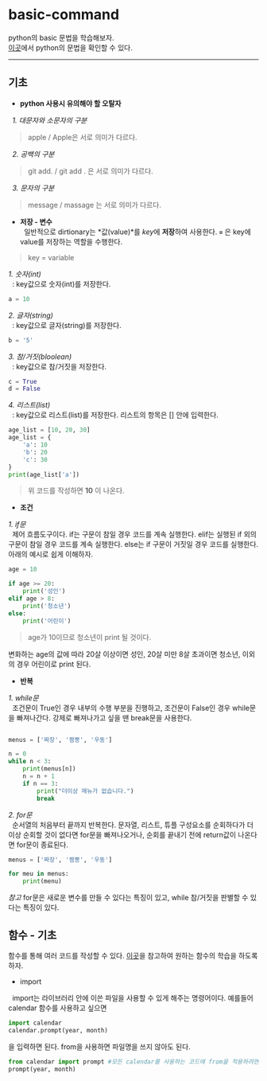 # basic-command  

python의 basic 문법을 학습해보자.  
[이곳](https://docs.python.org/ko/3/tutorial/index.html)에서 python의 문법을 확인할 수 있다.

---

## 기초  

- **python 사용시 유의해야 할 오탈자**  

&nbsp; *1. 대문자와 소문자의 구분*
> apple / Apple은 서로 의미가 다르다.

&nbsp; *2. 공백의 구분*
> git add. / git add . 은 서로 의미가 다르다.

&nbsp; *3. 문자의 구분*
> message / massage 는 서로 의미가 다르다.

- **저장 - 변수**  
&nbsp; 일반적으로 dirtionary는 *값(value)*를 *key*에 **저장**하여 사용한다. **`=`** 은 key에 value를 저장하는 역할을 수행한다.
> key = variable

*1. 숫자(int)*  
&nbsp; : key값으로 숫자(int)를 저장한다.
```python
a = 10
```

*2. 글자(string)*  
&nbsp; : key값으로 글자(string)를 저장한다.
```python
b = '5'
```

*3. 참/거짓(bloolean)*  
&nbsp; : key값으로 참/거짓을 저장한다. 
```python
c = True
d = False
```

*4. 리스트(list)*  
&nbsp; : key값으로 리스트(list)를 저장한다. 리스트의 항목은 [] 안에 입력한다. 
```python
age_list = [10, 20, 30]
age_list = {
    'a': 10
    'b': 20
    'c': 30
}
print(age_list['a'])
```
> 위 코드를 작성하면 **10** 이 나온다.  

- **조건**

*1. if문*  
&nbsp; 제어 흐름도구이다. if는 구문이 참일 경우 코드를 계속 실행한다. elif는 실행된 if 외의 구문이 참일 경우 코드를 계속 실행한다. else는 if 구문이 거짓일 경우 코드를 실행한다. 아래의 예시로 쉽게 이해하자.

```python
age = 10

if age >= 20:
    print('성인')
elif age > 8:
    print('청소년')
else:
    print('어린이')
```
> age가 10이므로 청소년이 print 될 것이다. 

변화하는 age의 값에 따라 20살 이상이면 성인, 20살 미만 8살 초과이면 청소년, 이외의 경우 어린이로 print 된다.


- **반복**

*1. while문*  
&nbsp; 조건문이 True인 경우 내부의 수행 부분을 진행하고, 조건문이 False인 경우 while문을 빠져나간다. 강제로 빠져나가고 싶을 땐 break문을 사용한다.

```python

menus = ['짜장', '짬뽕', '우동']

n = 0 
while n < 3:
    print(menus[n])
    n = n + 1
    if n == 3:
        print("더이상 메뉴가 없습니다.")
        break        
```

*2. for문*   
&nbsp; 순서열의 처음부터 끝까지 반복한다. 문자열, 리스트, 튜플 구성요소를 순회하다가 더 이상 순회할 것이 없다면 for문을 빠져나오거나, 순회를 끝내기 전에 return값이 나온다면 for문이 종료된다.  

```python
menus = ['짜장', '짬뽕', '우동']

for meu in menus:
    print(menu)

```

*참고*
for문은 새로운 변수를 만들 수 있다는 특징이 있고, while 참/거짓을 판별할 수 있다는 특징이 있다. 


## 함수 - 기초

함수를 통해 여러 코드를 작성할 수 있다. [이곳](https://docs.python.org/ko/3/tutorial/index.html)을 참고하여 원하는 함수의 학습을 하도록 하자.

- import  

&nbsp; import는 라이브러리 안에 이쓴 파일을 사용할 수 있게 해주는 명령어이다. 예를들어 calendar 함수를 사용하고 싶으면 
```python
import calendar
calendar.prompt(year, month)
```
을 입력하면 된다. from을 사용하면 파일명을 쓰지 않아도 된다.
```python
from calendar import prompt #모든 calendar를 사용하는 코드에 from을 적용하려면 import 뒤에 *을 입력하면 된다.
prompt(year, month)
```